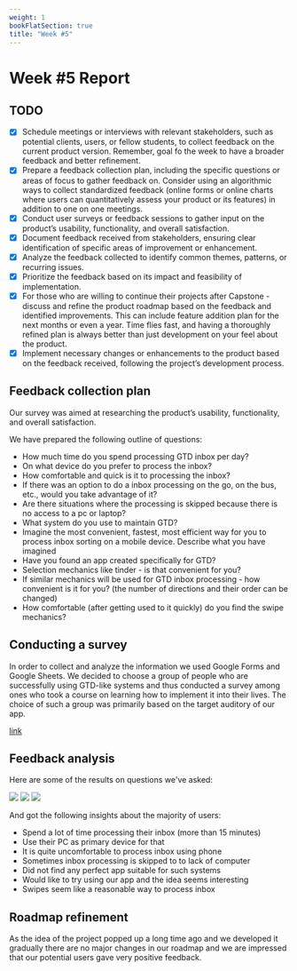 ```yaml
---
weight: 1
bookFlatSection: true
title: "Week #5"
---
```


# Week #5 Report

## TODO

- [x] Schedule meetings or interviews with relevant stakeholders, such as
  potential clients, users, or fellow students, to collect feedback on the
  current product version. Remember, goal fo the week to have a broader feedback
  and better refinement.
- [x] Prepare a feedback collection plan, including the specific questions or
  areas of focus to gather feedback on. Consider using an algorithmic ways to
  collect standardized feedback (online forms or online charts where users can
  quantitatively assess your product or its features) in addition to one on one
  meetings.
- [x] Conduct user surveys or feedback sessions to gather input on the product’s
  usability, functionality, and overall satisfaction.
- [x] Document feedback received from stakeholders, ensuring clear
  identification of specific areas of improvement or enhancement.
- [x] Analyze the feedback collected to identify common themes, patterns, or
  recurring issues.
- [x] Prioritize the feedback based on its impact and feasibility of
  implementation.
- [x] For those who are willing to continue their projects after Capstone -
  discuss and refine the product roadmap based on the feedback and identified
  improvements. This can include feature addition plan for the next months or
  even a year. Time flies fast, and having a thoroughly refined plan is always
  better than just development on your feel about the product.
- [x] Implement necessary changes or enhancements to the product based on the
  feedback received, following the project’s development process.

## Feedback collection plan

Our survey was aimed at researching the product’s usability, functionality, and overall satisfaction. 

We have prepared the following outline of questions:
- How much time do you spend processing GTD inbox per day?
- On what device do you prefer to process the inbox?
- How comfortable and quick is it to processing the inbox?
- If there was an option to do a inbox processing on the go, on the bus, etc., would you take advantage of it?
- Are there situations where the processing is skipped because there is no access to a pc or laptop?
- What system do you use to maintain GTD?
- Imagine the most convenient, fastest, most efficient way for you to process inbox sorting on a mobile device.
Describe what you have imagined
- Have you found an app created specifically for GTD?
- Selection mechanics like tinder - is that convenient for you?
- If similar mechanics will be used for GTD inbox processing - how convenient is it for you? (the number of directions and their order can be changed)
- How comfortable (after getting used to it quickly) do you find the swipe mechanics?

## Conducting a survey

In order to collect and analyze the information we used Google Forms and Google
Sheets. We decided to choose a group of people who are successfully using
GTD-like systems and thus conducted a survey among ones who took a course on
learning how to implement it into their lives. The choice of such a group was
primarily based on the target auditory of our app.

[link](https://docs.google.com/forms/d/1b301NqyTK-jyv0uHo29VG8FnsMpX95kqWsga2yRFubQ/edit#responses)

## Feedback analysis

Here are some of the results on questions we've asked:

![](/JustOrgYou/week5/d1.png)
![](/JustOrgYou/week5/d2.png)
![](/JustOrgYou/week5/d3.png)

And got the following insights about the majority of users:
- Spend a lot of time processing their inbox (more than 15 minutes)
- Use their PC as primary device for that
- It is quite uncomfortable to process inbox using phone
- Sometimes inbox processing is skipped to to lack of computer
- Did not find any perfect app suitable for such systems
- Would like to try using our app and the idea seems interesting
- Swipes seem like a reasonable way to process inbox

## Roadmap refinement

As the idea of the project popped up a long time ago and we developed it
gradually there are no major changes in our roadmap and we are impressed that
our potential users gave very positive feedback.
